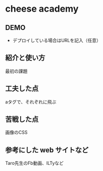 # cheese academy

## DEMO

  - デプロイしている場合はURLを記入（任意）

## 紹介と使い方

  最初の課題

## 工夫した点

  aタグで、それぞれに飛ぶ

## 苦戦した点

  画像のCSS

## 参考にした web サイトなど

  Taro先生のFb動画、ILTyなど
